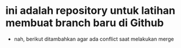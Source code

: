 # ini adalah repository untuk latihan membuat branch baru di Github
- nah, berikut ditambahkan agar ada conflict saat melakukan merge

